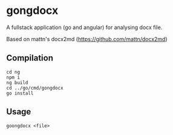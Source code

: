 # gongdocx

A fullstack application (go and angular) for analysing docx file. 

Based on mattn's docx2md (https://github.com/mattn/docx2md)

## Compilation

```
cd ng
npm i
ng build
cd ../go/cmd/gongdocx
go install
```

## Usage

```
goongdocx <file>
```

